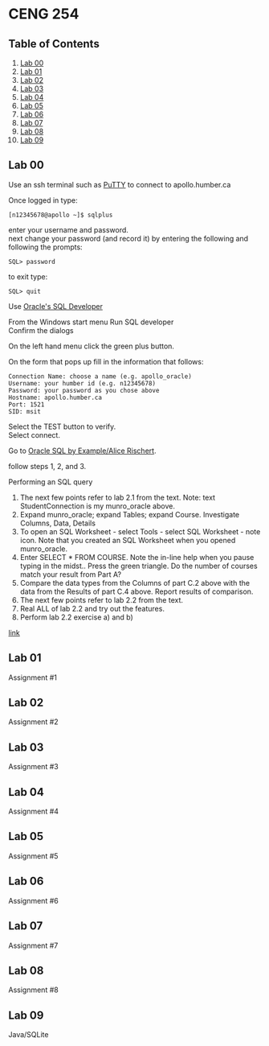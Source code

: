# CENG 254

## Table of Contents
1. [Lab 00](#lab-00)
2. [Lab 01](#lab-01)
3. [Lab 02](#lab-02)
4. [Lab 03](#lab-03)
5. [Lab 04](#lab-04)
6. [Lab 05](#lab-05)
7. [Lab 06](#lab-06)
8. [Lab 07](#lab-07)
9. [Lab 08](#lab-08)
10. [Lab 09](#lab-09)

## Lab 00
Use an ssh terminal such as <a href="https://www.chiark.greenend.org.uk/~sgtatham/putty/latest.html">PuTTY</a> to connect to apollo.humber.ca

Once logged in type:
```
[n12345678@apollo ~]$ sqlplus
```
enter your username and password.   
next change your password (and record it) by entering the following and following the prompts:
```
SQL> password
```
to exit type:
```
SQL> quit 
```

Use <a href="http://www.oracle.com/technetwork/developer-tools/sql-developer/downloads/index.html">Oracle's SQL Developer</a>   

From the Windows start menu Run SQL developer  
Confirm the dialogs   

On the left hand menu click the green plus button.  

On the form that pops up fill in the information that follows:
```
Connection Name: choose a name (e.g. apollo_oracle)
Username: your humber id (e.g. n12345678)
Password: your password as you chose above
Hostname: apollo.humber.ca
Port: 1521
SID: msit
```
Select the TEST button to verify.   
Select connect.

Go to <a href="http://www.oraclesqlbyexample.com/download-the-sample-database.html">Oracle SQL by Example/Alice Rischert</a>.

follow steps 1, 2, and 3.

   Performing an SQL query
1. The next few points refer to lab 2.1 from the text.
   Note: text StudentConnection is my munro_oracle above.
2. Expand munro_oracle; expand Tables; expand Course.
   Investigate Columns, Data, Details
3. To open an SQL Worksheet - select Tools - select SQL Worksheet - note icon.
   Note that you created an SQL Worksheet when you opened munro_oracle.
4. Enter SELECT * FROM COURSE. Note the in-line help when you pause typing in the midst..
   Press the green triangle.
   Do the number of courses match your result from Part A?
5. Compare the data types from the Columns of part C.2 above with the data from the Results of part C.4 above. Report results of comparison.
6. The next few points refer to lab 2.2 from the text.
7. Real ALL of lab 2.2 and try out the features.
8. Perform lab 2.2 exercise a) and b)
   
   
[link](hyperlink)
## Lab 01
Assignment #1
## Lab 02
Assignment #2
## Lab 03
Assignment #3
## Lab 04
Assignment #4
## Lab 05
Assignment #5
## Lab 06
Assignment #6
## Lab 07
Assignment #7
## Lab 08
Assignment #8
## Lab 09
Java/SQLite
